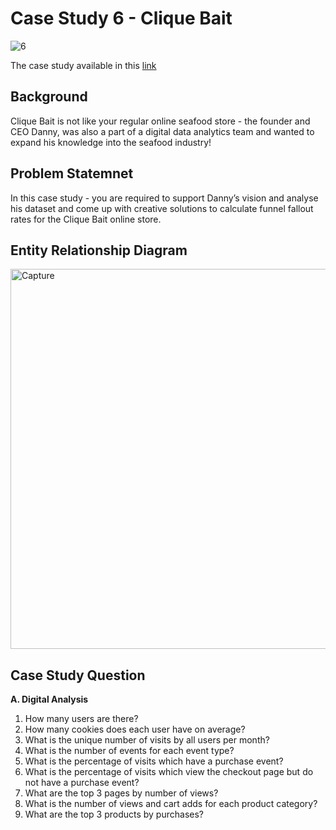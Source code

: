 # Case Study 6 - Clique Bait

![6](https://user-images.githubusercontent.com/103159451/182889152-b7709713-1df2-4eab-9cd9-663d08576adf.png)



The case study available in this [link](https://8weeksqlchallenge.com/case-study-6/) 

## Background
Clique Bait is not like your regular online seafood store - the founder and CEO Danny, was also a part of a digital data analytics team and wanted to expand his knowledge into the seafood industry!

## Problem Statemnet
In this case study - you are required to support Danny’s vision and analyse his dataset and come up with creative solutions to calculate funnel fallout rates for the Clique Bait online store.

## Entity Relationship Diagram
<img width="608" alt="Capture" src="https://user-images.githubusercontent.com/103159451/182889364-4e67d598-5b3d-43bd-9845-e647307a90e0.PNG">


## Case Study Question
**A. Digital Analysis**
1.	How many users are there?
2.	How many cookies does each user have on average?
3.	What is the unique number of visits by all users per month?
4.	What is the number of events for each event type?
5.	What is the percentage of visits which have a purchase event?
6.	What is the percentage of visits which view the checkout page but do not have a purchase event?
7.	What are the top 3 pages by number of views?
8.	What is the number of views and cart adds for each product category?
9.	What are the top 3 products by purchases?

